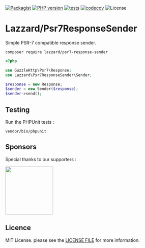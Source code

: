 [![Packagist](https://img.shields.io/packagist/v/lazzard/psr7-response-sender?include_prereleases)](https://packagist.org/packages/lazzard/psr7-response-sender)
[![PHP version](https://img.shields.io/packagist/php-v/lazzard/psr7-response-sender)](https://packagist.org/packages/lazzard/psr7-response-sende)
[![tests](https://github.com/lazzard/psr7-response-sender/actions/workflows/tests.yml/badge.svg)](https://github.com/lazzard/ftp-bridge/actions/workflows/tests.yml)
[![codecov](https://codecov.io/gh/lazzard/psr7-response-sender/branch/main/graph/badge.svg?token=Q5TSCW01B8)](https://codecov.io/gh/lazzard/psr7-response-sender)
![License](https://img.shields.io/packagist/l/lazzard/php-ftp-client?style=flat-square)

# Lazzard/Psr7ResponseSender

Simple PSR-7 compatible response sender.

```
composer require lazzard/psr7-response-sender
```

```php
<?php

use GuzzleHttp\Psr7\Response;
use Lazzard\Psr7ResponseSender\Sender;

$response = new Response;
$sender = new Sender($response);
$sender->send();
```

## Testing

Run the PHPUnit tests :

```
vendor/bin/phpunit
```

## Sponsors

Special thanks to our supporters :

<div style="display:flex; align-items:center; justify-content: space-between;">
  <img width="150px" src="https://resources.jetbrains.com/storage/products/company/brand/logos/jb_square.png"/>
</div>

## Licence

MIT License. please see the [LICENSE FILE](LICENSE) for more information.